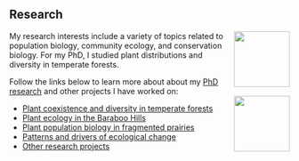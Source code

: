 ## Research

<img src="https://jaredjbeck.github.io/PEL_logo.png" align="right" width="100"> My research interests include a variety of topics related to population biology, community ecology, and conservation biology. 
For my PhD, I studied plant distributions and diversity in temperate forests. 

Follow the links below to learn more about about my [PhD research](/coexistence.md) and other projects I have worked on: <img src="https://jaredjbeck.github.io/images/h.acutiloba.png" align="right" width="100">
* [Plant coexistence and diversity in temperate forests](/coexistence.md)
* [Plant ecology in the Baraboo Hills](/baraboo_hills.md)
* [Plant population biology in fragmented prairies](echinacea.md)
* [Patterns and drivers of ecological change](ecological_change.md)
* [Other research projects](/other_research.md)
